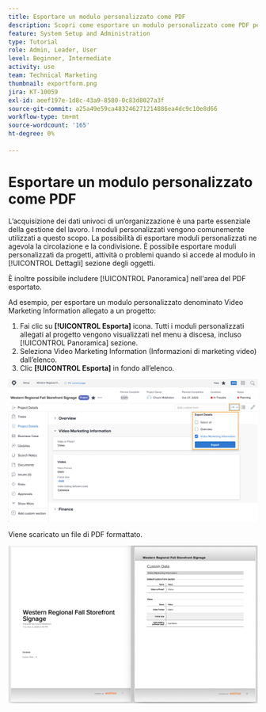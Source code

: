 ```yaml
---
title: Esportare un modulo personalizzato come PDF
description: Scopri come esportare un modulo personalizzato come PDF per condividere facilmente le informazioni con altri utenti.
feature: System Setup and Administration
type: Tutorial
role: Admin, Leader, User
level: Beginner, Intermediate
activity: use
team: Technical Marketing
thumbnail: exportform.png
jira: KT-10059
exl-id: aeef197e-1d8c-43a9-8580-0c83d8027a3f
source-git-commit: a25a49e59ca483246271214886ea4dc9c10e8d66
workflow-type: tm+mt
source-wordcount: '165'
ht-degree: 0%

---
```


# Esportare un modulo personalizzato come PDF

L’acquisizione dei dati univoci di un’organizzazione è una parte essenziale della gestione del lavoro. I moduli personalizzati vengono comunemente utilizzati a questo scopo. La possibilità di esportare moduli personalizzati ne agevola la circolazione e la condivisione. È possibile esportare moduli personalizzati da progetti, attività o problemi quando si accede al modulo in [!UICONTROL Dettagli] sezione degli oggetti.

È inoltre possibile includere [!UICONTROL Panoramica] nell&#39;area del PDF esportato.

Ad esempio, per esportare un modulo personalizzato denominato Video Marketing Information allegato a un progetto:

1. Fai clic su **[!UICONTROL Esporta]** icona. Tutti i moduli personalizzati allegati al progetto vengono visualizzati nel menu a discesa, incluso [!UICONTROL Panoramica] sezione.
1. Seleziona Video Marketing Information (Informazioni di marketing video) dall’elenco.
1. Clic **[!UICONTROL Esporta]** in fondo all’elenco.

![Opzioni di esportazione modulo personalizzato](assets/custom-forms-export-1.png)

Viene scaricato un file di PDF formattato.

![Esempio di modulo personalizzato esportato](assets/custom-forms-export-2.png)

